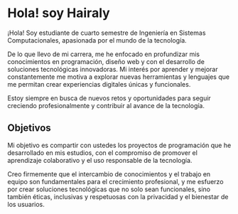 
#  Hola! soy Hairaly
¡Hola! Soy estudiante de cuarto semestre de Ingeniería en Sistemas Computacionales, apasionada por el mundo de la tecnología.

De lo que llevo de mi carrera, me he enfocado en profundizar mis conocimientos en programación, diseño web y con el desarrollo de soluciones tecnológicas innovadoras. Mi interés por aprender y mejorar constantemente me motiva a explorar nuevas herramientas y lenguajes que me permitan crear experiencias digitales únicas y funcionales.

Estoy siempre en busca de nuevos retos y oportunidades para seguir creciendo profesionalmente y contribuir al avance de la tecnología.
## Objetivos
Mi objetivo es compartir con ustedes los proyectos de programación que he desarrollado en mis estudios, con el compromiso de promover el aprendizaje colaborativo y el uso responsable de la tecnología.

Creo firmemente que el intercambio de conocimientos y el trabajo en equipo son fundamentales para el crecimiento profesional, y me esfuerzo por crear soluciones tecnológicas que no solo sean funcionales, sino también éticas, inclusivas y respetuosas con la privacidad y el bienestar de los usuarios. 







